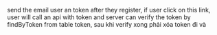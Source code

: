 send the email user an token after they register, if user click on this link, user will call an api with token and server can verify the token by findByToken from table token, sau khi verify xong phải xóa token đi và 